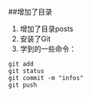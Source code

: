 ##增加了目录

1. 增加了目录posts
2. 安装了Git
3. 学到的一些命令：

```
git add
git status
git commit -m "infos"
git push
```


